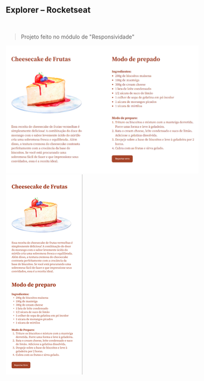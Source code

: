 ## Explorer – Rocketseat

<br />

> Projeto feito no módulo de "Responsividade"

![image](/assets/tela_desktop.png)
![image](/assets/tela_mobile.png)
